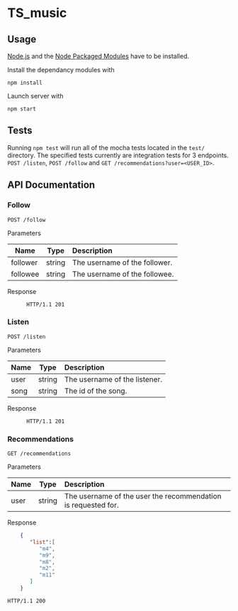 TS_music
========

## Usage
[Node.js](http://nodejs.org/) and the [Node Packaged Modules](https://npmjs.org/) have to be installed.

Install the dependancy modules with
```
npm install
```

Launch server with
```
npm start
```

## Tests

Running `npm test` will run all of the mocha tests located in the `test/` directory. The specified tests currently are integration tests for 3 endpoints. `POST /listen`,  `POST /follow` and `GET /recommendations?user=<USER_ID>`.

## API Documentation

### Follow

    POST /follow

Parameters

| Name        | Type           | Description  |
| ------------- |:-------------:|:-----|
| follower      | string      |   The username of the follower. |
| followee | string      |    The username of the followee. |

Response

          HTTP/1.1 201
### Listen

    POST /listen

Parameters

| Name        | Type           | Description  |
| ------------- |:-------------:|:-----|
| user      | string      |   The username of the listener. |
| song | string      |    The id of the song. |

Response

          HTTP/1.1 201

### Recommendations

    GET /recommendations

Parameters

| Name        | Type           | Description  |
| ------------- |:-------------:|:-----|
| user      | string      |   The username of the user the recommendation is requested for. |

Response
     
```json
    {
       "list":[
          "m4",
          "m9",
          "m8",
          "m2",
          "m11"
       ]
    }
```     
    HTTP/1.1 200
